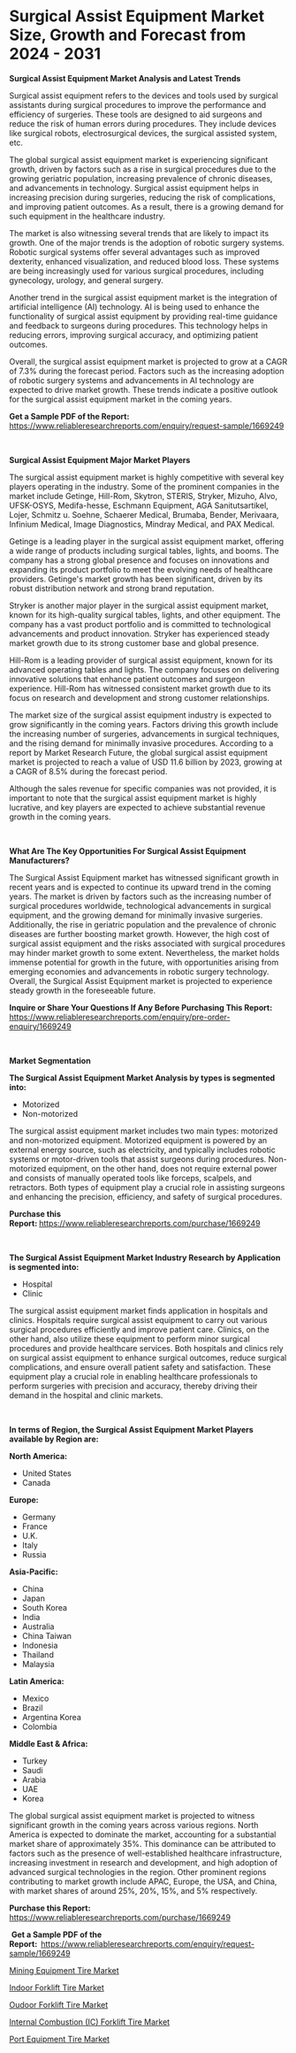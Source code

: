 <p><h1>Surgical Assist Equipment Market Size, Growth and Forecast from 2024 - 2031</h1></p><p><strong>Surgical Assist Equipment Market Analysis and Latest Trends</strong></p>
<p><p>Surgical assist equipment refers to the devices and tools used by surgical assistants during surgical procedures to improve the performance and efficiency of surgeries. These tools are designed to aid surgeons and reduce the risk of human errors during procedures. They include devices like surgical robots, electrosurgical devices, the surgical assisted system, etc.</p><p>The global surgical assist equipment market is experiencing significant growth, driven by factors such as a rise in surgical procedures due to the growing geriatric population, increasing prevalence of chronic diseases, and advancements in technology. Surgical assist equipment helps in increasing precision during surgeries, reducing the risk of complications, and improving patient outcomes. As a result, there is a growing demand for such equipment in the healthcare industry.</p><p>The market is also witnessing several trends that are likely to impact its growth. One of the major trends is the adoption of robotic surgery systems. Robotic surgical systems offer several advantages such as improved dexterity, enhanced visualization, and reduced blood loss. These systems are being increasingly used for various surgical procedures, including gynecology, urology, and general surgery.</p><p>Another trend in the surgical assist equipment market is the integration of artificial intelligence (AI) technology. AI is being used to enhance the functionality of surgical assist equipment by providing real-time guidance and feedback to surgeons during procedures. This technology helps in reducing errors, improving surgical accuracy, and optimizing patient outcomes.</p><p>Overall, the surgical assist equipment market is projected to grow at a CAGR of 7.3% during the forecast period. Factors such as the increasing adoption of robotic surgery systems and advancements in AI technology are expected to drive market growth. These trends indicate a positive outlook for the surgical assist equipment market in the coming years.</p></p>
<p><strong>Get a Sample PDF of the Report:&nbsp;</strong> <a href="https://www.reliableresearchreports.com/enquiry/request-sample/1669249">https://www.reliableresearchreports.com/enquiry/request-sample/1669249</a></p>
<p>&nbsp;</p>
<p><strong>Surgical Assist Equipment Major Market Players</strong></p>
<p><p>The surgical assist equipment market is highly competitive with several key players operating in the industry. Some of the prominent companies in the market include Getinge, Hill-Rom, Skytron, STERIS, Stryker, Mizuho, Alvo, UFSK-OSYS, Medifa-hesse, Eschmann Equipment, AGA Sanitutsartikel, Lojer, Schmitz u. Soehne, Schaerer Medical, Brumaba, Bender, Merivaara, Infinium Medical, Image Diagnostics, Mindray Medical, and PAX Medical.</p><p>Getinge is a leading player in the surgical assist equipment market, offering a wide range of products including surgical tables, lights, and booms. The company has a strong global presence and focuses on innovations and expanding its product portfolio to meet the evolving needs of healthcare providers. Getinge's market growth has been significant, driven by its robust distribution network and strong brand reputation.</p><p>Stryker is another major player in the surgical assist equipment market, known for its high-quality surgical tables, lights, and other equipment. The company has a vast product portfolio and is committed to technological advancements and product innovation. Stryker has experienced steady market growth due to its strong customer base and global presence.</p><p>Hill-Rom is a leading provider of surgical assist equipment, known for its advanced operating tables and lights. The company focuses on delivering innovative solutions that enhance patient outcomes and surgeon experience. Hill-Rom has witnessed consistent market growth due to its focus on research and development and strong customer relationships.</p><p>The market size of the surgical assist equipment industry is expected to grow significantly in the coming years. Factors driving this growth include the increasing number of surgeries, advancements in surgical techniques, and the rising demand for minimally invasive procedures. According to a report by Market Research Future, the global surgical assist equipment market is projected to reach a value of USD 11.6 billion by 2023, growing at a CAGR of 8.5% during the forecast period.</p><p>Although the sales revenue for specific companies was not provided, it is important to note that the surgical assist equipment market is highly lucrative, and key players are expected to achieve substantial revenue growth in the coming years.</p></p>
<p>&nbsp;</p>
<p><strong>What Are The Key Opportunities For Surgical Assist Equipment Manufacturers?</strong></p>
<p><p>The Surgical Assist Equipment market has witnessed significant growth in recent years and is expected to continue its upward trend in the coming years. The market is driven by factors such as the increasing number of surgical procedures worldwide, technological advancements in surgical equipment, and the growing demand for minimally invasive surgeries. Additionally, the rise in geriatric population and the prevalence of chronic diseases are further boosting market growth. However, the high cost of surgical assist equipment and the risks associated with surgical procedures may hinder market growth to some extent. Nevertheless, the market holds immense potential for growth in the future, with opportunities arising from emerging economies and advancements in robotic surgery technology.  Overall, the Surgical Assist Equipment market is projected to experience steady growth in the foreseeable future.</p></p>
<p><strong>Inquire or Share Your Questions If Any Before Purchasing This Report:</strong> <a href="https://www.reliableresearchreports.com/enquiry/pre-order-enquiry/1669249">https://www.reliableresearchreports.com/enquiry/pre-order-enquiry/1669249</a></p>
<p>&nbsp;</p>
<p><strong>Market Segmentation</strong></p>
<p><strong>The Surgical Assist Equipment Market Analysis by types is segmented into:</strong></p>
<p><ul><li>Motorized</li><li>Non-motorized</li></ul></p>
<p><p>The surgical assist equipment market includes two main types: motorized and non-motorized equipment. Motorized equipment is powered by an external energy source, such as electricity, and typically includes robotic systems or motor-driven tools that assist surgeons during procedures. Non-motorized equipment, on the other hand, does not require external power and consists of manually operated tools like forceps, scalpels, and retractors. Both types of equipment play a crucial role in assisting surgeons and enhancing the precision, efficiency, and safety of surgical procedures.</p></p>
<p><strong>Purchase this Report:&nbsp;</strong><a href="https://www.reliableresearchreports.com/purchase/1669249">https://www.reliableresearchreports.com/purchase/1669249</a></p>
<p>&nbsp;</p>
<p><strong>The Surgical Assist Equipment Market Industry Research by Application is segmented into:</strong></p>
<p><ul><li>Hospital</li><li>Clinic</li></ul></p>
<p><p>The surgical assist equipment market finds application in hospitals and clinics. Hospitals require surgical assist equipment to carry out various surgical procedures efficiently and improve patient care. Clinics, on the other hand, also utilize these equipment to perform minor surgical procedures and provide healthcare services. Both hospitals and clinics rely on surgical assist equipment to enhance surgical outcomes, reduce surgical complications, and ensure overall patient safety and satisfaction. These equipment play a crucial role in enabling healthcare professionals to perform surgeries with precision and accuracy, thereby driving their demand in the hospital and clinic markets.</p></p>
<p>&nbsp;</p>
<p><strong>In terms of Region, the Surgical Assist Equipment Market Players available by Region are:</strong></p>
<p>
    <p> <strong> North America: </strong>
        <ul>
            <li>United States</li>
            <li>Canada</li>
        </ul>
        </p> 
    <p> <strong> Europe: </strong>
        <ul>
            <li>Germany</li>
            <li>France</li>
            <li>U.K.</li>
            <li>Italy</li>
            <li>Russia</li>
        </ul>
        </p> 
    <p> <strong> Asia-Pacific: </strong>
        <ul>
            <li>China</li>
            <li>Japan</li>
            <li>South Korea</li>
            <li>India</li>
            <li>Australia</li>
            <li>China Taiwan</li>
            <li>Indonesia</li>
            <li>Thailand</li>
            <li>Malaysia</li>
        </ul>
        </p> 
    <p> <strong> Latin America: </strong>
        <ul>
            <li>Mexico</li>
            <li>Brazil</li>
            <li>Argentina Korea</li>
            <li>Colombia</li>
        </ul>
        </p> 
    <p> <strong> Middle East & Africa: </strong>
        <ul>
            <li>Turkey</li>
            <li>Saudi</li>
            <li>Arabia</li>
            <li>UAE</li>
            <li>Korea</li>
        </ul>
    </p>
    </p>
<p><p>The global surgical assist equipment market is projected to witness significant growth in the coming years across various regions. North America is expected to dominate the market, accounting for a substantial market share of approximately 35%. This dominance can be attributed to factors such as the presence of well-established healthcare infrastructure, increasing investment in research and development, and high adoption of advanced surgical technologies in the region. Other prominent regions contributing to market growth include APAC, Europe, the USA, and China, with market shares of around 25%, 20%, 15%, and 5% respectively.</p></p>
<p><strong>Purchase this Report: </strong><a href="https://www.reliableresearchreports.com/purchase/1669249">https://www.reliableresearchreports.com/purchase/1669249</a></p>
<p>&nbsp;<strong>Get a Sample PDF of the Report:&nbsp;&nbsp;</strong><a href="https://www.reliableresearchreports.com/enquiry/request-sample/1669249">https://www.reliableresearchreports.com/enquiry/request-sample/1669249</a></p>
<p><strong></strong></p>
<p><p><a href="https://medium.com/@maeganbraun/mining-equipment-tire-market-the-key-to-successful-business-strategy-forecast-till-2031-9552969620ad">Mining Equipment Tire Market</a></p><p><a href="https://medium.com/@maeganbraun/indoor-forklift-tire-market-size-and-market-trends-complete-industry-overview-2024-to-2031-f1cc42428f56">Indoor Forklift Tire Market</a></p><p><a href="https://medium.com/@maeganbraun/oudoor-forklift-tire-market-comprehensive-assessment-by-type-application-and-geography-b1c4fb9a9007">Oudoor Forklift Tire Market</a></p><p><a href="https://medium.com/@maeganbraun/internal-combustion-ic-forklift-tire-market-insights-into-market-cagr-market-trends-and-growth-eb360fcb7957">Internal Combustion (IC) Forklift Tire Market</a></p><p><a href="https://medium.com/@maeganbraun/port-equipment-tire-market-comprehensive-assessment-by-type-application-and-geography-f568e80f4d78">Port Equipment Tire Market</a></p></p>